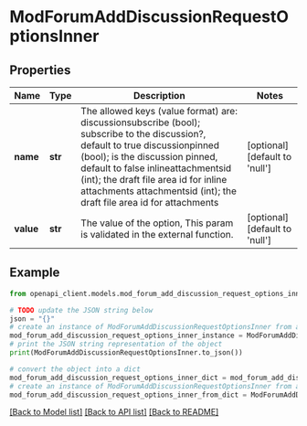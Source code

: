 # ModForumAddDiscussionRequestOptionsInner


## Properties

Name | Type | Description | Notes
------------ | ------------- | ------------- | -------------
**name** | **str** | The allowed keys (value format) are:                                         discussionsubscribe (bool); subscribe to the discussion?, default to true                                         discussionpinned    (bool); is the discussion pinned, default to false                                         inlineattachmentsid              (int); the draft file area id for inline attachments                                         attachmentsid       (int); the draft file area id for attachments                              | [optional] [default to 'null']
**value** | **str** | The value of the option,                                                             This param is validated in the external function. | [optional] [default to 'null']

## Example

```python
from openapi_client.models.mod_forum_add_discussion_request_options_inner import ModForumAddDiscussionRequestOptionsInner

# TODO update the JSON string below
json = "{}"
# create an instance of ModForumAddDiscussionRequestOptionsInner from a JSON string
mod_forum_add_discussion_request_options_inner_instance = ModForumAddDiscussionRequestOptionsInner.from_json(json)
# print the JSON string representation of the object
print(ModForumAddDiscussionRequestOptionsInner.to_json())

# convert the object into a dict
mod_forum_add_discussion_request_options_inner_dict = mod_forum_add_discussion_request_options_inner_instance.to_dict()
# create an instance of ModForumAddDiscussionRequestOptionsInner from a dict
mod_forum_add_discussion_request_options_inner_from_dict = ModForumAddDiscussionRequestOptionsInner.from_dict(mod_forum_add_discussion_request_options_inner_dict)
```
[[Back to Model list]](../README.md#documentation-for-models) [[Back to API list]](../README.md#documentation-for-api-endpoints) [[Back to README]](../README.md)


